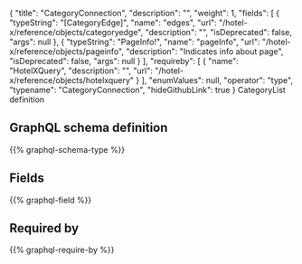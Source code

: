 {
  "title": "CategoryConnection",
  "description": "",
  "weight": 1,
  "fields": [
    {
      "typeString": "[CategoryEdge]",
      "name": "edges",
      "url": "/hotel-x/reference/objects/categoryedge",
      "description": "",
      "isDeprecated": false,
      "args": null
    },
    {
      "typeString": "PageInfo!",
      "name": "pageInfo",
      "url": "/hotel-x/reference/objects/pageinfo",
      "description": "Indicates info about page",
      "isDeprecated": false,
      "args": null
    }
  ],
  "requireby": [
    {
      "name": "HotelXQuery",
      "description": "",
      "url": "/hotel-x/reference/objects/hotelxquery"
    }
  ],
  "enumValues": null,
  "operator": "type",
  "typename": "CategoryConnection",
  "hideGithubLink": true
}
CategoryList definition
## GraphQL schema definition

{{% graphql-schema-type %}}

## Fields

{{% graphql-field %}}

## Required by

{{% graphql-require-by %}}
